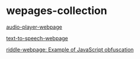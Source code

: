 # wepages-collection

<a href="https://github.com/ip-repo/web-audio-player">audio-player-webpage</a>

<a href="https://github.com/ip-repo/text-to-speech-webpage/blob/main/README.md">text-to-speech-webpage</a>

<a href="https://github.com/ip-repo/riddle-webpage/blob/main/README.md">riddle-webpage: Example of JavaScript obfuscation</a>
